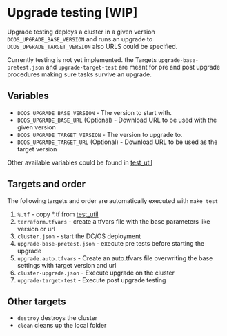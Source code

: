 # Upgrade testing [WIP]
Upgrade testing deploys a cluster in a given version `DCOS_UPGRADE_BASE_VERSION` and runs an upgrade to `DCOS_UPGRADE_TARGET_VERSION` also URLS could be specified.

Currently testing is not yet implemented. the Targets `upgrade-base-pretest.json` and `upgrade-target-test` are meant for pre and post upgrade procedures making sure tasks survive an upgrade.

## Variables

- `DCOS_UPGRADE_BASE_VERSION` - The version to start with.
- `DCOS_UPGRADE_BASE_URL` (Optional) - Download URL to be used with the given version
- `DCOS_UPGRADE_TARGET_VERSION` - The version to upgrade to.
- `DCOS_UPGRADE_TARGET_URL` (Optional) - Download URL to be used as the target version

Other available variables could be found in [test_util](../test_util)


## Targets and order
The following targets and order are automatically executed with `make test`


1. `%.tf` - copy *.tf from [test_util](../test_util)
2. `terraform.tfvars` - create a tfvars file with the base parameters like version or url
3. `cluster.json` - start the DC/OS deployment
4. `upgrade-base-pretest.json` - execute pre tests before starting the upgrade
5. `upgrade.auto.tfvars` - Create an auto.tfvars file overwriting the base settings with target version and url
6. `cluster-upgrade.json` - Execute upgrade on the cluster
7. `upgrade-target-test` - Execute post upgrade testing

## Other targets
- `destroy` destroys the cluster
- `clean` cleans up the local folder
